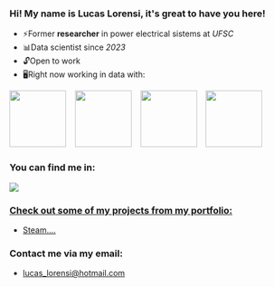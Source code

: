 ### Hi! My name is Lucas Lorensi, it's great to have you here!

-  ⚡Former **researcher** in power electrical sistems at *UFSC*
-  📊Data scientist since *2023*
-  🔓Open to work
-  🖥️Right now working in data with:

<div style="display: inline-block;">
  <img src="https://cdn.jsdelivr.net/gh/devicons/devicon@latest/icons/python/python-original.svg" width="100"/>
  &nbsp&nbsp
  <img src="https://cdn.jsdelivr.net/gh/devicons/devicon@latest/icons/scikitlearn/scikitlearn-original.svg" width="100"&nbsp&nbsp/>
  &nbsp&nbsp
  <img src="https://cdn.jsdelivr.net/gh/devicons/devicon@latest/icons/tensorflow/tensorflow-original.svg" width="100"/>
  &nbsp&nbsp
  <img src="https://cdn.jsdelivr.net/gh/devicons/devicon@latest/icons/mysql/mysql-plain-wordmark.svg" width="100"/>
</div>

### You can find me in:
<a href="https://www.linkedin.com/in/lucas-lorensi/">
  <img src="https://img.shields.io/badge/linkedin-%230077B5.svg?style=for-the-badge&logo=linkedin&logoColor=white">
</a>
<a href="https://medium.com/@lucaslorensilucaslorensi"
</a>
          
### Check out some of my projects from my portfolio:
- [Steam....](https://github.com/Lucas-Lorensi/)


### Contact me via my email:
- lucas_lorensi@hotmail.com
